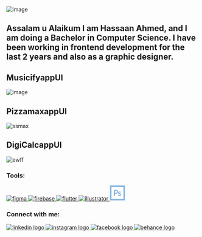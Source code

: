 ![image](https://github.com/HassaanAhmed60211/HassaanAhmed60211/assets/106430586/cd17ee18-852a-428e-9444-fec849721ca2)

## Assalam u Alaikum I am Hassaan Ahmed, and I am doing a Bachelor in Computer Science. I have been working in frontend development for the last 2 years and also as a graphic designer.

## MusicifyappUI

![image](https://github.com/HassaanAhmed60211/fluttercourse/assets/106430586/7014195f-0b0c-4823-9678-936eed429631)

## PizzamaxappUI

![ssmax](https://github.com/HassaanAhmed60211/HassaanAhmed60211/assets/106430586/2dbc2d31-2476-410d-ac56-f7b357d042fa)

## DigiCalcappUI

![ewff](https://github.com/HassaanAhmed60211/fluttercourse/assets/106430586/a0ca54d4-7554-49e2-8857-30a3c847a3fd)




<h3 align="left">Tools:</h3>
<p align="left"> <a href="https://www.figma.com/" target="_blank" rel="noreferrer"> <img src="https://www.vectorlogo.zone/logos/figma/figma-icon.svg" alt="figma" width="40" height="40"/> </a> <a href="https://firebase.google.com/" target="_blank" rel="noreferrer"> <img src="https://www.vectorlogo.zone/logos/firebase/firebase-icon.svg" alt="firebase" width="40" height="40"/> </a> <a href="https://flutter.dev" target="_blank" rel="noreferrer"> <img src="https://www.vectorlogo.zone/logos/flutterio/flutterio-icon.svg" alt="flutter" width="40" height="40"/> </a> <a href="https://www.adobe.com/in/products/illustrator.html" target="_blank" rel="noreferrer"> <img src="https://www.vectorlogo.zone/logos/adobe_illustrator/adobe_illustrator-icon.svg" alt="illustrator" width="40" height="40"/> </a> <a href="https://www.photoshop.com/en" target="_blank" rel="noreferrer"> <img src="https://raw.githubusercontent.com/devicons/devicon/master/icons/photoshop/photoshop-line.svg" alt="photoshop" width="40" height="40"/> </a> </p>

<h3 align="left">Connect with me:</h3>

<div align="left">
  <a href="https://www.linkedin.com/in/hassaanahmed113/" target="_blank">
    <img src="https://img.shields.io/static/v1?message=LinkedIn&logo=linkedin&label=&color=0077B5&logoColor=white&labelColor=&style=for-the-badge" height="35" alt="linkedin logo"  />
  </a>
  <a href="https://www.instagram.com/hassaan_ahmed113/" target="_blank">
    <img src="https://img.shields.io/static/v1?message=Instagram&logo=instagram&label=&color=E4405F&logoColor=white&labelColor=&style=for-the-badge" height="35" alt="instagram logo"  />
  </a>
  <a href="https://www.facebook.com/hassaanahmed113" target="_blank">
    <img src="https://img.shields.io/static/v1?message=Facebook&logo=facebook&label=&color=1877F2&logoColor=white&labelColor=&style=for-the-badge" height="35" alt="facebook logo"  />
  </a>
  <a href="https://www.behance.net/hassaangraphics" target="_blank">
    <img src="https://img.shields.io/static/v1?message=Behance&logo=behance&label=&color=1769ff&logoColor=white&labelColor=&style=for-the-badge" height="35" alt="behance logo"  />
  </a>
</div>

###
